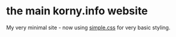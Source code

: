 # the main korny.info website

My very minimal site - now using [simple.css](https://simplecss.org) for very basic styling.
